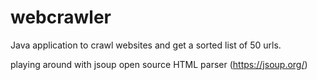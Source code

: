 # webcrawler

Java application to crawl websites and get a sorted list of 50 urls.

playing around with jsoup open source HTML parser (https://jsoup.org/)
